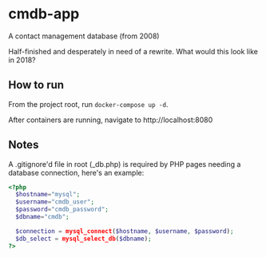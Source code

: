 # cmdb-app

A contact management database (from 2008)

Half-finished and desperately in need of a rewrite. What would this look like in 2018?

## How to run

From the project root, run `docker-compose up -d`.

After containers are running, navigate to http://localhost:8080

## Notes

A .gitignore'd file in root (\_db.php) is required by PHP pages needing a database connection, here's an example:

```php
<?php
  $hostname="mysql";
  $username="cmdb_user";
  $password="cmdb_password";
  $dbname="cmdb";

  $connection = mysql_connect($hostname, $username, $password);
  $db_select = mysql_select_db($dbname);
?>
```


